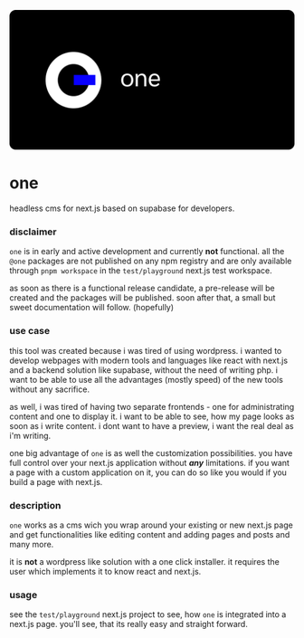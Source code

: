 ![one](docs/assets/lead.png)

# one

headless cms for next.js based on supabase for developers.

### disclaimer

`one` is in early and active development and currently **not** functional. all the `@one` packages are not published on 
any npm registry and are only available through `pnpm workspace` in the `test/playground` next.js test workspace.

as soon as there is a functional release candidate, a pre-release will be created and the packages will be published. 
soon after that, a small but sweet documentation will follow. (hopefully)

### use case

this tool was created because i was tired of using wordpress. i wanted to develop webpages
with modern tools and languages like react with next.js and a backend solution like supabase, without the need of 
writing php. i want to be able to use all the advantages (mostly speed) of the new tools without any sacrifice.  

as well, i was tired of having two separate frontends - one for administrating content and one to display it. i want to 
be able to see, how my page looks as soon as i write content. i dont want to have a preview, i want the real deal as 
i'm writing.

one big advantage of `one` is as well the customization possibilities. you have full control over your next.js 
application without **_any_** limitations. if you want a page with a custom application on it, you can do so like you 
would if you build a page with next.js.

### description

`one` works as a cms wich you wrap around your existing or new next.js page and get functionalities like editing 
content and adding pages and posts and many more. 

it is **not** a wordpress like solution with a one click installer. it requires the user which implements it to know react and next.js.

### usage

see the `test/playground` next.js project to see, how `one` is integrated into a next.js page. you'll see, that its 
really easy and straight forward. 
